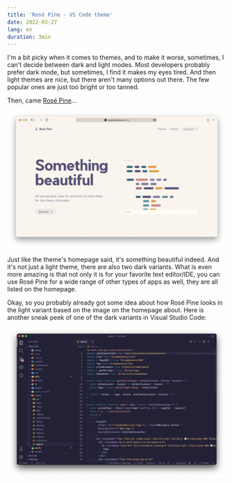 ```yaml
---
title: 'Rosé Pine - VS Code theme'
date: 2022-03-27
lang: en
duration: 3min
---
```


I'm a bit picky when it comes to themes, and to make it worse, sometimes, I can't decide between dark and light modes. Most developers probably prefer dark mode, but sometimes, I find it makes my eyes tired. And then light themes are nice, but there aren't many options out there. The few popular ones are just too bright or too tanned.

Then, came [Rosé Pine](https://rosepinetheme.com)...

<img src="/images/2022/rose-pine-homepage.png" alt="Rosé Pine homepage" rounded-lg>

Just like the theme's homepage said, it's something beautiful indeed. And it's not just a light theme, there are also two dark variants. What is even more amazing is that not only it is for your favorite text editor/IDE, you can use Rosé Pine for a wide range of other types of apps as well, they are all listed on the homepage.

Okay, so you probably already got some idea about how Rosé Pine looks in the light variant based on the image on the homepage about. Here is another sneak peek of one of the dark variants in Visual Studio Code:

<img src="/images/2022/rose-pine-vscode.png" alt="Rosé Pine Moon on VS Code" >
